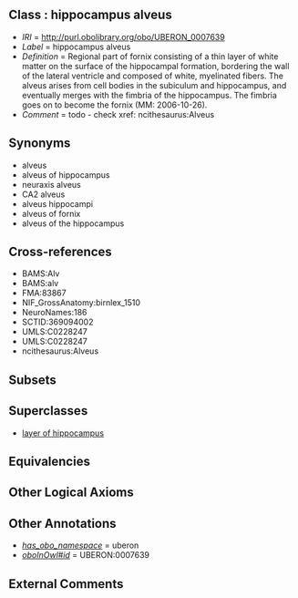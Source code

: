 
## Class : hippocampus alveus

 * *IRI* = http://purl.obolibrary.org/obo/UBERON_0007639
 * *Label* = hippocampus alveus
 * *Definition* = Regional part of fornix consisting of a thin layer of white matter on the surface of the hippocampal formation, bordering the wall of the lateral ventricle and composed of white, myelinated fibers. The alveus arises from cell bodies in the subiculum and hippocampus, and eventually merges with the fimbria of the hippocampus. The fimbria goes on to become the fornix (MM: 2006-10-26).
 * *Comment* = todo - check xref: ncithesaurus:Alveus

## Synonyms

 * alveus
 * alveus of hippocampus
 * neuraxis alveus
 * CA2 alveus
 * alveus hippocampi
 * alveus of fornix
 * alveus of the hippocampus

## Cross-references

 * BAMS:Alv
 * BAMS:alv
 * FMA:83867
 * NIF_GrossAnatomy:birnlex_1510
 * NeuroNames:186
 * SCTID:369094002
 * UMLS:C0228247
 * UMLS:C0228247
 * ncithesaurus:Alveus

## Subsets


## Superclasses

 * [layer of hippocampus](../../UBERON/05/UBERON_0002305.md)

## Equivalencies


## Other Logical Axioms


## Other Annotations

 * *[has_obo_namespace](../../ce/oboInOwl#hasOBONamespace.md)* = uberon
 * *[oboInOwl#id](../../id/oboInOwl#id.md)* = UBERON:0007639

## External Comments


